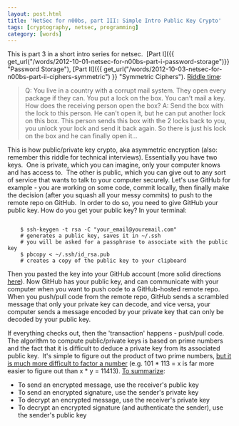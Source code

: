 ```yaml
---
layout: post.html
title: 'NetSec for n00bs, part III: Simple Intro Public Key Crypto'
tags: [cryptography, netsec, programming]
category: [words]
---
```


This is part 3 in a short intro series for netsec.  [Part I]({{ get_url("/words/2012-10-01-netsec-for-n00bs-part-i-password-storage")}} "Password Storage"), [Part II]({{ get_url("/words/2012-10-03-netsec-for-n00bs-part-ii-ciphers-symmetric") }} "Symmetric Ciphers"). [Riddle time][Riddle time]:

> Q: You live in a country with a corrupt mail system. They open every package if they can. You put a lock on the box. You can't mail a key. How does the receiving person open the box? 
> A: Send the box with the lock to this person. He can't open it, but he can put another lock on this box. This person sends this box with the 2 locks back to you, you unlock your lock and send it back again. So there is just his lock on the box and he can finally open it...

This is how public/private key crypto, aka asymmetric encryption (also: remember this riddle for technical interviews). Essentially you have two keys.  One is private, which you can imagine, only your computer knows and has access to.  The other is public, which you can give out to any sort of service that wants to talk to your computer securely. Let's use GitHub for example - you are working on some code, commit locally, then finally make the decision (after you squash all your messy commits) to push to the remote repo on GitHub.  In order to do so, you need to give GitHub your public key. How do you get your public key? In your terminal:

<code>
    $ ssh-keygen -t rsa -C "your_email@youremail.com" 
    # generates a public key, saves it in ~/.ssh
    # you will be asked for a passphrase to associate with the public key
    $ pbcopy < ~/.ssh/id_rsa.pub
    # creates a copy of the public key to your clipboard
</code>

Then you pasted the key into your GitHub account (more solid directions [here][here]). Now GitHub has your public key, and can communicate with your computer when you want to push code to a GitHub-hosted remote repo. When you push/pull code from the remote repo, GitHub sends a scrambled message that only your private key can decode, and vice versa, your computer sends a message encoded by your private key that can only be decoded by your public key.  

If everything checks out, then the 'transaction' happens - push/pull code. The algorithm to compute public/private keys is based on prime numbers and the fact that it is difficult to deduce a private key from its associated public key.  It's simple to figure out the product of two prime numbers, [but it is much more difficult to factor a number][number] (e.g. 101 \* 113 = x is far more easier to figure out than x \* y = 11413). [To summarize][To summarize]:

* To send an encrypted message, use the receiver's public key
* To send an encrypted signature, use the sender's private key
* To decrypt an encrypted message, use the receiver's private key
* To decrypt an encrypted signature (and authenticate the sender), use the sender's public key

[Riddle time]: http://www.reddit.com/r/AskReddit/comments/1198on/i_fucking_love_riddles_what_are_your_best_hardest/c6kfncq "AskReddit: Riddles"
[here]: https://help.github.com/articles/generating-ssh-keys "GitHub SSH key gen"
[number]: http://www.see.ed.ac.uk/it/online/memos/pkey.html "Intro to public key encryption"
[To summarize]: http://searchsecurity.techtarget.com/definition/PKI "What is PKI?"

